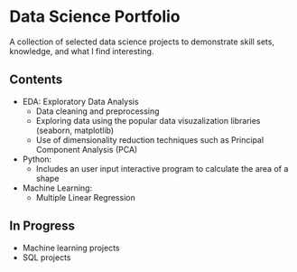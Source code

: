 # Data Science Portfolio
A collection of selected data science projects to demonstrate skill sets, knowledge, and what I find interesting.

## Contents
* EDA: Exploratory Data Analysis
  * Data cleaning and preprocessing
  * Exploring data using the popular data visuzalization libraries (seaborn, matplotlib)
  * Use of dimensionality reduction techniques such as Principal Component Analysis (PCA)
* Python: 
  * Includes an user input interactive program to calculate the area of a shape
* Machine Learning: 
  * Multiple Linear Regression

## In Progress
* Machine learning projects
* SQL projects
